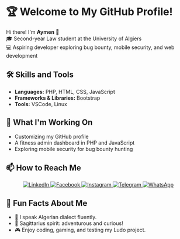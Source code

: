 # 🏆 **Welcome to My GitHub Profile!**

Hi there! I'm **Aymen** 👋  
🎓 Second-year Law student at the University of Algiers  
💻 Aspiring developer exploring bug bounty, mobile security, and web development  

## 🛠 **Skills and Tools**  
- **Languages:** PHP, HTML, CSS, JavaScript  
- **Frameworks & Libraries:** Bootstrap  
- **Tools:** VSCode, Linux  

## 🌟 **What I'm Working On**  
- Customizing my GitHub profile  
- A fitness admin dashboard in PHP and JavaScript  
- Exploring mobile security for bug bounty hunting  

## 📫 **How to Reach Me**  
<p align="center">
  <a href="https://www.linkedin.com/in/mjtbyy-jakob-17a493328/" target="_blank">
    <img src="https://img.shields.io/badge/LinkedIn-%230077B5.svg?style=for-the-badge&logo=linkedin&logoColor=white" alt="LinkedIn">
  </a>
  <a href="https://www.facebook.com/mjtbyy.jakob" target="_blank">
    <img src="https://img.shields.io/badge/Facebook-%231877F2.svg?style=for-the-badge&logo=facebook&logoColor=white" alt="Facebook">
  </a>
  <a href="https://www.instagram.com/aymen_x_x_kdr/" target="_blank">
    <img src="https://img.shields.io/badge/Instagram-%23E4405F.svg?style=for-the-badge&logo=instagram&logoColor=white" alt="Instagram">
  </a>
  <a href="https://t.me/@Alan_Ziver" target="_blank">
    <img src="https://img.shields.io/badge/Telegram-%232CA5E0.svg?style=for-the-badge&logo=telegram&logoColor=white" alt="Telegram">
  </a>
  <a href="https://wa.me/213666348907" target="_blank">
    <img src="https://img.shields.io/badge/WhatsApp-%25D4ED3A.svg?style=for-the-badge&logo=whatsapp&logoColor=white" alt="WhatsApp">
  </a>
</p>


## 🎯 **Fun Facts About Me**  
- 💬 I speak Algerian dialect fluently.  
- 🌌 Sagittarius spirit: adventurous and curious!  
- 🎮 Enjoy coding, gaming, and testing my Ludo project.  

